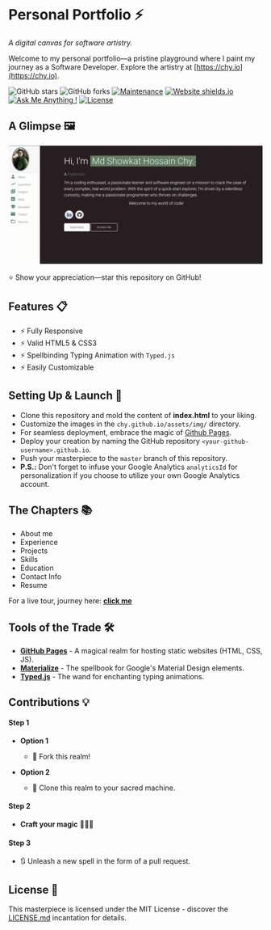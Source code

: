 # Personal Portfolio ⚡️ 
*A digital canvas for software artistry.*

Welcome to my personal portfolio—a pristine playground where I paint my journey as a Software Developer. Explore the artistry at [https://chy.io](https://chy.io).

![GitHub stars](https://img.shields.io/github/stars/showkat2203/showkat.github.io) 
![GitHub forks](https://img.shields.io/github/forks/showkat2203/showkat.github.io)
[![Maintenance](https://img.shields.io/badge/maintained-yes-green.svg)](https://github.com/showkat2203/showkat.github.io/commits/master)
[![Website shields.io](https://img.shields.io/badge/website-up-yellow)](http://chy.github.io/)
[![Ask Me Anything !](https://img.shields.io/badge/ask%20me-linkedin-1abc9c.svg)](https://www.linkedin.com/in/sonnet-n/)
[![License](http://img.shields.io/:license-mit-blue.svg?style=flat-square)](http://badges.mit-license.org)

## A Glimpse 🖼️
<p align="center"> 
  <kbd>
    <a href="https://chy.github.io" target="_blank"><img src="examples/preview.gif">
  </a>
  </kbd>
</p>

:star: Show your appreciation—star this repository on GitHub!

## Features 📋
- ⚡️ Fully Responsive
- ⚡️ Valid HTML5 & CSS3
- ⚡️ Spellbinding Typing Animation with `Typed.js`
- ⚡️ Easily Customizable

## Setting Up & Launch 🚀
- Clone this repository and mold the content of <b>index.html</b> to your liking.
- Customize the images in the `chy.github.io/assets/img/` directory.
- For seamless deployment, embrace the magic of [Github Pages](https://create-react-app.dev/docs/deployment/#github-pages).
- Deploy your creation by naming the GitHub repository `<your-github-username>.github.io`.
- Push your masterpiece to the `master` branch of this repository.
- **P.S.:** Don't forget to infuse your Google Analytics `analyticsId` for personalization if you choose to utilize your own Google Analytics account.

## The Chapters 📚
- About me
- Experience
- Projects 
- Skills 
- Education
- Contact Info
- Resume

For a live tour, journey here: **[click me](https://chy.io/)**

## Tools of the Trade 🛠️
- [**GitHub Pages**](https://create-react-app.dev/docs/deployment/#github-pages) - A magical realm for hosting static websites (HTML, CSS, JS).
- [**Materialize**](https://materializecss.com/) - The spellbook for Google's Material Design elements.
- [**Typed.js**](https://mattboldt.com/demos/typed-js/) - The wand for enchanting typing animations.

## Contributions 💡
#### Step 1

- **Option 1**
    - 🍴 Fork this realm!

- **Option 2**
    - 👯 Clone this realm to your sacred machine.

#### Step 2

- **Craft your magic** 🔨🔨🔨

#### Step 3

- 🔃 Unleash a new spell in the form of a pull request.

## License 📄
This masterpiece is licensed under the MIT License - discover the [LICENSE.md](./LICENSE) incantation for details.
